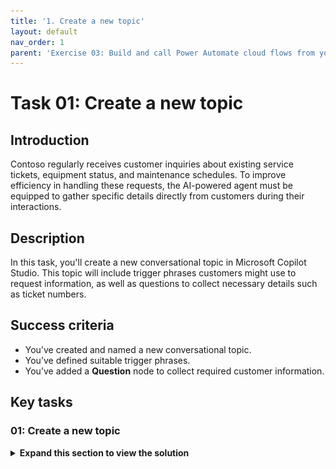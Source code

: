 ```yaml
---
title: '1. Create a new topic'
layout: default
nav_order: 1
parent: 'Exercise 03: Build and call Power Automate cloud flows from your copilot'
---
```


# Task 01: Create a new topic

## Introduction

Contoso regularly receives customer inquiries about existing service tickets, equipment status, and maintenance schedules. To improve efficiency in handling these requests, the AI-powered agent must be equipped to gather specific details directly from customers during their interactions.

## Description

In this task, you'll create a new conversational topic in Microsoft Copilot Studio. This topic will include trigger phrases customers might use to request information, as well as questions to collect necessary details such as ticket numbers.

## Success criteria

-   You’ve created and named a new conversational topic.
-   You’ve defined suitable trigger phrases.
-   You’ve added a **Question** node to collect required customer information.


## Key tasks

### 01: Create a new topic

<details markdown="block"> 
  <summary><strong>Expand this section to view the solution</strong></summary> 

1. Select **Topics** on the top bar.

	{: .note }
	> To avoid confusion with the **Support Ticket** topic created in a previous task, you'll disable it here.
	
1. On the line for **Support Ticket**, select the toggle under the **Enabled** column to set it to **Off**.

	![sm6nsqad.jpg](../../media/sm6nsqad.jpg)

1. Select **Add a topic** in the upper-left part of the window, then select **From blank**. 

	![942c4tda.jpg](../../media/942c4tda.jpg)

1. Select **Untitled** in the upper-left part of the window, and rename the topic to `Check Ticket Status`.

1. Within the **Trigger** node, under **Phrases**, select **Edit**.

	![cbno41yu.jpg](../../media/cbno41yu.jpg)

1. Under **Add phrases**, enter the following, then select **Enter** or the **+** button for each phrase.

	- `What is the status of my ticket INC0008001`
	- `Can you get me information on my ticket status`
	- `Could you check the status of my ticket`
	- `Status update on ticket INC0009005`
	- `What's happening with my ticket INC1234567`

1. Add a new **Question** node under the **Trigger** node, then enter: 

	```
	Absolutely. Could you provide me with your ticket number?
	```

1. Select the entry under **Identify**, then select **Create an Entity**.

	![01rspymj.jpg](../../media/01rspymj.jpg)

1. Select **Regular expression (Regex)**

1. Enter the following for the new entity:

    | Item | Value |
    |----------|-----------------|
    | **Name** | `Ticket Number` |
    | **Pattern** | `INC[0-9]{7}` |

1. Select **Save** at the bottom of the pane.

1. Select the **Var1** variable, then for **Variable name** enter `TicketNumber`.

1. Select **Save** in the upper-right part of the canvas to save the topic.

![5m1x28fr.jpg](../../media/5m1x28fr.jpg)

</details>